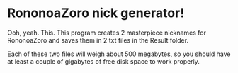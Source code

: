 # RononoaZoro nick generator!

Ooh, yeah. This. This program creates 2 masterpiece nicknames for RononoaZoro and saves them in 2 txt files in the Result folder. 
<p>
<p>  
Each of these two files will weigh about 500 megabytes, so you should have at least a couple of gigabytes of free disk space to work properly.
